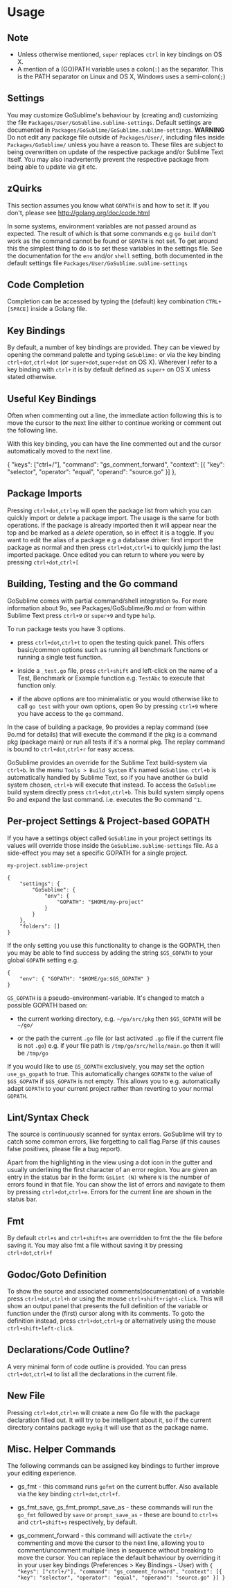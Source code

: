 Usage
=====

Note
----

* Unless otherwise mentioned, `super` replaces `ctrl` in key bindings on OS X.
* A mention of a (GO)PATH variable uses a colon(`:`) as the separator.
This is the PATH separator on Linux and OS X, Windows uses a semi-colon(`;`)

Settings
--------

You may customize GoSublime's behaviour by (creating and) customizing the file `Packages/User/GoSublime.sublime-settings`. Default settings are documented in `Packages/GoSublime/GoSublime.sublime-settings`. **WARNING** Do not edit any package file outside of `Packages/User/`, including files inside `Packages/GoSublime/` unless you have a reason to. These files are subject to being overwritten on update of the respective package and/or Sublime Text itself. You may also inadvertently prevent the respective package from being able to update via git etc.

zQuirks
------

This section assumes you know what `GOPATH` is and how to set it. If you don't, please see http://golang.org/doc/code.html

In some systems, environment variables are not passed around as expected.
The result of which is that some commands e.g `go build` don't work
as the command cannot be found or `GOPATH` is not set. To get around this
the simplest thing to do is to set these variables in the settings file.
See the documentation for the `env` and/or `shell` setting, both documented in the default
settings file `Packages/User/GoSublime.sublime-settings`

Code Completion
---------------

Completion can be accessed by typing the (default) key combination `CTRL+[SPACE]` inside a Golang file.

Key Bindings
------------

By default, a number of key bindings are provided. They can be viewed by opening the command palette
and typing `GoSublime:` or via the key binding `ctrl+dot`,`ctrl+dot` (or `super+dot`,`super+dot` on OS X).
Wherever I refer to a key binding with `ctrl+` it is by default defined as `super+` on OS X unless stated otherwise.

Useful Key Bindings
-------------------

Often when commenting out a line, the immediate action following this is to move the cursor to the next line either to continue working or comment out the following line.

With this key binding, you can have the line commented out and the cursor automatically moved to the next line.

{ "keys": ["ctrl+/"], "command": "gs_comment_forward", "context": [{ "key": "selector", "operator": "equal", "operand": "source.go" }] },

Package Imports
---------------

Pressing `ctrl+dot`,`ctrl+p` will open the package list from which you can quickly import or delete a package import.
The usage is the same for both operations. If the package is already imported then it will appear near the top
and be marked as a *delete* operation, so in effect it is a toggle. If you want to edit the alias of a package e.g
a database driver: first import the package as normal and then press `ctrl+dot`,`ctrl+i` to quickly jump
the last imported package. Once edited you can return to where you were by pressing `ctrl+dot`,`ctrl+[`

Building, Testing and the Go command
------------------------------------

GoSublime comes with partial command/shell integration `9o`. For more information about 9o, see Packages/GoSublime/9o.md
or from within Sublime Text press `ctrl+9` or `super+9` and type `help`.

To run package tests you have 3 options.

* press `ctrl+dot`,`ctrl+t` to open the testing quick panel. This offers basic/common options such
as running all benchmark functions or running a single test function.

* inside a `_test.go` file, press `ctrl+shift` and left-click on the name of a Test, Benchmark or Example
function e.g. `TestAbc` to execute that function only.

* if the above options are too minimalistic or you would otherwise like to call `go test` with your own options,
open 9o by pressing `ctrl+9` where you have access to the `go` command.

In the case of building a package, 9o provides a replay command (see 9o.md for details) that will execute
the command if the pkg is a command pkg (package main) or run all tests if it's a normal pkg.
The replay command is bound to `ctrl+dot`,`ctrl+r` for easy access.

GoSublime provides an override for the Sublime Text build-system via `ctrl+b`. In the menu `Tools > Build System` it's named `GoSublime`.
`ctrl+b` is automatically handled by Sublime Text, so if you have another `Go` build system chosen, `ctrl+b`
will execute that instead. To access the `GoSublime` build system directly press `ctrl+dot`,`ctrl+b`.
This build system simply opens 9o and expand the last command. i.e. executes the 9o command `^1`.

Per-project Settings & Project-based GOPATH
-------------------------------------------

If you have a settings object called `GoSublime` in your project settings its values will override those
inside the `GoSublime.sublime-settings` file. As a side-effect you may set a specific GOPATH for a single
project.

`my-project.sublime-project`

	{
	    "settings": {
	        "GoSublime": {
	            "env": {
	            	"GOPATH": "$HOME/my-project"
	            }
	        }
	    },
	    "folders": []
	}

If the only setting you use this functionality to change is the GOPATH, then you may be able to find
success by adding the string `$GS_GOPATH` to your global `GOPATH` setting e.g.

	{
		"env": { "GOPATH": "$HOME/go:$GS_GOPATH" }
	}


`GS_GOPATH` is a pseudo-environment-variable. It's changed to match a possible GOPATH based on:

* the current working directory, e.g. `~/go/src/pkg` then `$GS_GOPATH` will be `~/go/`

* or the path the current `.go` file (or last activated `.go` file if the current file is not `.go`) e.g. if your file path is `/tmp/go/src/hello/main.go` then it will be `/tmp/go`

If you would like to use `GS_GOPATH` exclusively, you may set the option `use_gs_gopath` to true.
This automatically changes `GOPATH` to the value of `$GS_GOPATH` if `$GS_GOPATH` is not empty.
This allows you to e.g. automatically adapt `GOPATH` to your current project rather than
reverting to your normal `GOPATH`.

Lint/Syntax Check
-----------------

The source is continuously scanned for syntax errors. GoSublime will try to catch some common errors, like
forgetting to call flag.Parse (if this causes false positives, please file a bug report).

Apart from the highlighting in the view using a dot icon in the gutter and usually underlining the
first character of an error region. You are given an entry in the status bar in the form: `GsLint (N)`
where `N` is the number of errors found in that file. You can show the list of errors and navigate to
them by pressing `ctrl+dot`,`ctrl+e`. Errors for the current line are shown in the status bar.

Fmt
---

By default `ctrl+s` and `ctrl+shift+s` are overridden to fmt the the file before saving it. You may also
fmt a file without saving it by pressing `ctrl+dot`,`ctrl+f`

Godoc/Goto Definition
---------------------

To show the source and associated comments(documentation) of a variable press `ctrl+dot`,`ctrl+h` or
using the mouse `ctrl+shift+right-click`. This will show an output panel that presents the full
definition of the variable or function under the (first) cursor along with its comments.
To goto the definition instead, press `ctrl+dot`,`ctrl+g` or alternatively using the mouse `ctrl+shift+left-click`.

Declarations/Code Outline?
--------------------------

A very minimal form of code outline is provided. You can press `ctrl+dot`,`ctrl+d` to list all the declarations
in the current file.

New File
--------

Pressing `ctrl+dot`,`ctrl+n` will create a new Go file with the package declaration filled out.
It will try to be intelligent about it, so if the current directory contains package `mypkg` it will use that as the package name.

Misc. Helper Commands
---------------------

The following commands can be assigned key bindings to further improve your editing experience.

* gs_fmt - this command runs `gofmt` on the current buffer. Also available via the key binding `ctrl+dot`,`ctrl+f`.

* gs_fmt_save, gs_fmt_prompt_save_as - these commands will run the `go_fmt` followed by `save` or `prompt_save_as` - these are bound to `ctrl+s` and `ctrl+shift+s` respectively, by default.

* gs_comment_forward - this command will activate the `ctrl+/` commenting and move the cursor to the next line, allowing you to comment/uncomment multiple lines in sequence without breaking to move the cursor. You can replace the default behaviour by overriding it in your user key bindings (Preferences > Key Bindings - User) with `{ "keys": ["ctrl+/"], "command": "gs_comment_forward", "context": [{ "key": "selector", "operator": "equal", "operand": "source.go" }] }`
